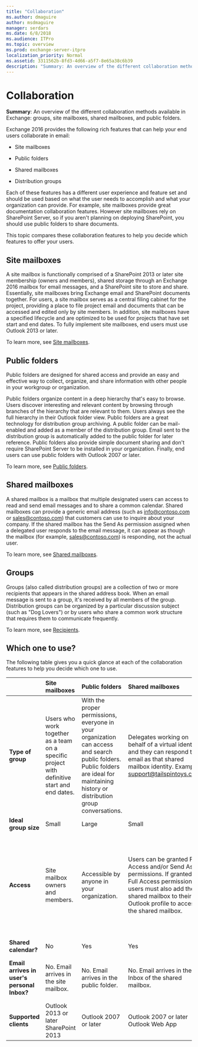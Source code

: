 ```yaml
---
title: "Collaboration"
ms.author: dmaguire
author: msdmaguire
manager: serdars
ms.date: 6/8/2018
ms.audience: ITPro
ms.topic: overview
ms.prod: exchange-server-itpro
localization_priority: Normal
ms.assetid: 3311562b-8fd3-4d66-a5f7-8e65a38c6b39
description: "Summary: An overview of the different collaboration methods available in Exchange: groups, site mailboxes, shared mailboxes, and public folders."
---
```


# Collaboration

 **Summary**: An overview of the different collaboration methods available in Exchange: groups, site mailboxes, shared mailboxes, and public folders.
  
Exchange 2016 provides the following rich features that can help your end users collaborate in email:
  
- Site mailboxes
    
- Public folders
    
- Shared mailboxes
    
- Distribution groups
    
Each of these features has a different user experience and feature set and should be used based on what the user needs to accomplish and what your organization can provide. For example, site mailboxes provide great documentation collaboration features. However site mailboxes rely on SharePoint Server, so if you aren't planning on deploying SharePoint, you should use public folders to share documents.
  
This topic compares these collaboration features to help you decide which features to offer your users.
  
## Site mailboxes

A site mailbox is functionally comprised of a SharePoint 2013 or later site membership (owners and members), shared storage through an Exchange 2016 mailbox for email messages, and a SharePoint site to store and share. Essentially, site mailboxes bring Exchange email and SharePoint documents together. For users, a site mailbox serves as a central filing cabinet for the project, providing a place to file project email and documents that can be accessed and edited only by site members. In addition, site mailboxes have a specified lifecycle and are optimized to be used for projects that have set start and end dates. To fully implement site mailboxes, end users must use Outlook 2013 or later.
  
To learn more, see [Site mailboxes](site-mailboxes.md).
  
## Public folders

Public folders are designed for shared access and provide an easy and effective way to collect, organize, and share information with other people in your workgroup or organization.
  
Public folders organize content in a deep hierarchy that's easy to browse. Users discover interesting and relevant content by browsing through branches of the hierarchy that are relevant to them. Users always see the full hierarchy in their Outlook folder view. Public folders are a great technology for distribution group archiving. A public folder can be mail-enabled and added as a member of the distribution group. Email sent to the distribution group is automatically added to the public folder for later reference. Public folders also provide simple document sharing and don't require SharePoint Server to be installed in your organization. Finally, end users can use public folders with Outlook 2007 or later.
  
To learn more, see [Public folders](public-folders/public-folders.md).
  
## Shared mailboxes

A shared mailbox is a mailbox that multiple designated users can access to read and send email messages and to share a common calendar. Shared mailboxes can provide a generic email address (such as info@contoso.com or sales@contoso.com) that customers can use to inquire about your company. If the shared mailbox has the Send As permission assigned when a delegated user responds to the email message, it can appear as though the mailbox (for example, sales@contoso.com) is responding, not the actual user.
  
To learn more, see [Shared mailboxes](shared-mailboxes/shared-mailboxes.md).
  
## Groups

Groups (also called distribution groups) are a collection of two or more recipients that appears in the shared address book. When an email message is sent to a group, it's received by all members of the group. Distribution groups can be organized by a particular discussion subject (such as "Dog Lovers") or by users who share a common work structure that requires them to communicate frequently.
  
To learn more, see [Recipients](../recipients/recipients.md).
  
## Which one to use?

The following table gives you a quick glance at each of the collaboration features to help you decide which one to use.
  
||**Site mailboxes**|**Public folders**|**Shared mailboxes**|**Groups**|
|:-----|:-----|:-----|:-----|:-----|
|**Type of group** <br/> |Users who work together as a team on a specific project with definitive start and end dates.  <br/> |With the proper permissions, everyone in your organization can access and search public folders. Public folders are ideal for maintaining history or distribution group conversations.  <br/> |Delegates working on behalf of a virtual identity, and they can respond to email as that shared mailbox identity. Example: support@tailspintoys.com  <br/> |Users who need to send email to a group of recipients with a common interest or characteristic.  <br/> |
|**Ideal group size** <br/> |Small  <br/> |Large  <br/> |Small  <br/> |Large  <br/> |
|**Access** <br/> |Site mailbox owners and members.  <br/> |Accessible by anyone in your organization.  <br/> |Users can be granted Full Access and/or Send As permissions. If granted Full Access permissions, users must also add the shared mailbox to their Outlook profile to access the shared mailbox.  <br/> |For distribution groups, members, must be manually added. For dynamic distribution groups, members are added based on filtering criteria.  <br/> |
|**Shared calendar?** <br/> |No  <br/> |Yes  <br/> |Yes  <br/> |No  <br/> |
|**Email arrives in user's personal Inbox?** <br/> |No. Email arrives in the site mailbox.  <br/> |No. Email arrives in the public folder.  <br/> |No. Email arrives in the Inbox of the shared mailbox.  <br/> |Yes. Email arrives in the Inbox of a distribution group member.  <br/> |
|**Supported clients** <br/> |Outlook 2013 or later  <br/> SharePoint 2013  <br/> |Outlook 2007 or later  <br/> |Outlook 2007 or later  <br/> Outlook Web App  <br/> |Outlook 2007 or later  <br/> Outlook Web App  <br/> |
   

